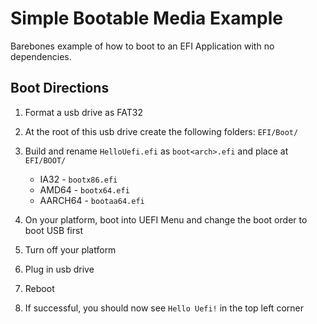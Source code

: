 # Simple Bootable Media Example

Barebones example of how to boot to an EFI Application with no dependencies.

## Boot Directions

1. Format a usb drive as FAT32
2. At the root of this usb drive create the following folders: `EFI/Boot/`
3. Build and rename `HelloUefi.efi` as `boot<arch>.efi` and place at `EFI/BOOT/`

    * IA32    - `bootx86.efi`
    * AMD64   - `bootx64.efi`
    * AARCH64 - `bootaa64.efi`

4. On your platform, boot into UEFI Menu and change the boot order to boot USB first
5. Turn off your platform
6. Plug in usb drive
7. Reboot
8. If successful, you should now see `Hello Uefi!` in the top left corner
